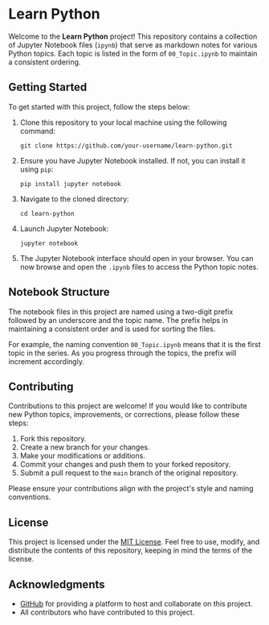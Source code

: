 # Learn Python

Welcome to the **Learn Python** project! This repository contains a collection of Jupyter Notebook files (`ipynb`) that serve as markdown notes for various Python topics. Each topic is listed in the form of `00_Topic.ipynb` to maintain a consistent ordering.

## Getting Started

To get started with this project, follow the steps below:

1. Clone this repository to your local machine using the following command:
   ```
   git clone https://github.com/your-username/learn-python.git
   ```
2. Ensure you have Jupyter Notebook installed. If not, you can install it using `pip`:
   ```
   pip install jupyter notebook
   ```
3. Navigate to the cloned directory:
   ```
   cd learn-python
   ```
4. Launch Jupyter Notebook:
   ```
   jupyter notebook
   ```
5. The Jupyter Notebook interface should open in your browser. You can now browse and open the `.ipynb` files to access the Python topic notes.

## Notebook Structure

The notebook files in this project are named using a two-digit prefix followed by an underscore and the topic name. The prefix helps in maintaining a consistent order and is used for sorting the files.

For example, the naming convention `00_Topic.ipynb` means that it is the first topic in the series. As you progress through the topics, the prefix will increment accordingly.

## Contributing

Contributions to this project are welcome! If you would like to contribute new Python topics, improvements, or corrections, please follow these steps:

1. Fork this repository.
2. Create a new branch for your changes.
3. Make your modifications or additions.
4. Commit your changes and push them to your forked repository.
5. Submit a pull request to the `main` branch of the original repository.

Please ensure your contributions align with the project's style and naming conventions.

## License

This project is licensed under the [MIT License](LICENSE). Feel free to use, modify, and distribute the contents of this repository, keeping in mind the terms of the license.

## Acknowledgments

- [GitHub](https://github.com/) for providing a platform to host and collaborate on this project.
- All contributors who have contributed to this project.
